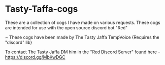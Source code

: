 # Tasty-Taffa-cogs
These are a collection of cogs I have made on various requests. These cogs are intended for use with the open source discord bot "Red"

~ These cogs have been made by The Tasty Jaffa
  TempVoice {Requires the "discord" lib}
 
 
To contact The Tasty Jaffa DM him in the "Red Discord Server" found here - https://discord.gg/MbKwDGC

